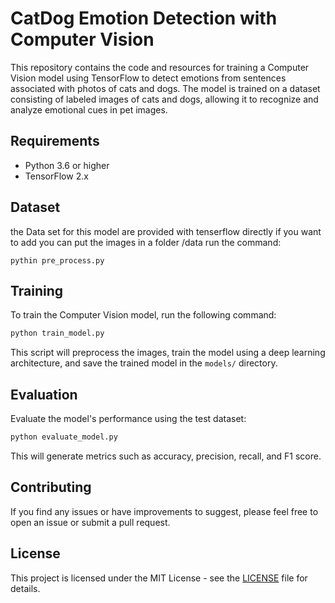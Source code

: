 # CatDog Emotion Detection with Computer Vision

This repository contains the code and resources for training a Computer Vision model using TensorFlow to detect emotions from sentences associated with photos of cats and dogs. The model is trained on a dataset consisting of labeled images of cats and dogs, allowing it to recognize and analyze emotional cues in pet images.

## Requirements

- Python 3.6 or higher
- TensorFlow 2.x

## Dataset

the Data set for this model are provided with tenserflow directly if you want to add you can put the images in a folder /data
run the command: 
```
pythin pre_process.py
```

## Training

To train the Computer Vision model, run the following command:

```bash
python train_model.py
```

This script will preprocess the images, train the model using a deep learning architecture, and save the trained model in the `models/` directory.

## Evaluation

Evaluate the model's performance using the test dataset:

```bash
python evaluate_model.py
```

This will generate metrics such as accuracy, precision, recall, and F1 score.

## Contributing

If you find any issues or have improvements to suggest, please feel free to open an issue or submit a pull request.

## License

This project is licensed under the MIT License - see the [LICENSE](LICENSE) file for details.

[//]: # (Replace [source-link] with the actual link to the dataset.)
